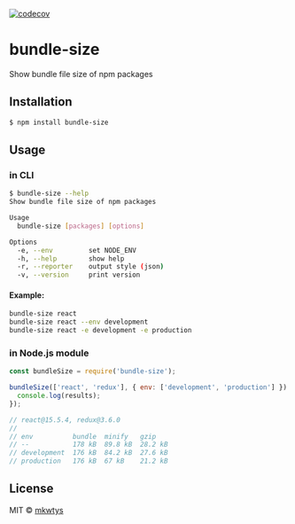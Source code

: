 [![codecov](https://codecov.io/gh/mkwtys/bundle-size/branch/master/graph/badge.svg)](https://codecov.io/gh/mkwtys/bundle-size)

# bundle-size

Show bundle file size of npm packages

## Installation

```sh
$ npm install bundle-size
```

## Usage

### in CLI

```sh
$ bundle-size --help
Show bundle file size of npm packages

Usage
  bundle-size [packages] [options]

Options
  -e, --env         set NODE_ENV
  -h, --help        show help
  -r, --reporter    output style (json)
  -v, --version     print version
```

#### Example:

```sh
bundle-size react
bundle-size react --env development
bundle-size react -e development -e production
```

### in Node.js module

```js
const bundleSize = require('bundle-size');

bundleSize(['react', 'redux'], { env: ['development', 'production'] }).then((results) => {
  console.log(results);
});

// react@15.5.4, redux@3.6.0
//
// env          bundle  minify   gzip
// --           178 kB  89.8 kB  28.2 kB
// development  176 kB  84.2 kB  27.6 kB
// production   176 kB  67 kB    21.2 kB
```

## License

MIT © [mkwtys](https://github.com/mkwtys)
